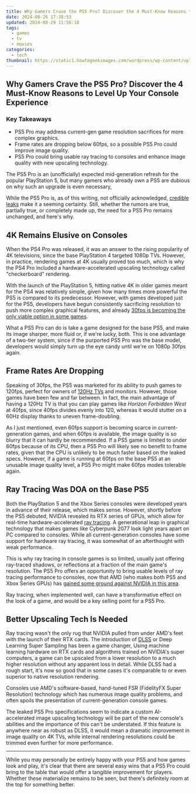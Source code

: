 ```yaml
---
title: Why Gamers Crave the PS5 Pro? Discover the 4 Must-Know Reasons to Level Up Your Console Experience
date: 2024-08-26 17:38:53
updated: 2024-08-29 11:56:18
tags:
  - games
  - tv
  - movies
categories:
  - tech
thumbnail: https://static1.howtogeekimages.com/wordpress/wp-content/uploads/2023/12/shutterstock_ps5_update.jpg
---
```


## Why Gamers Crave the PS5 Pro? Discover the 4 Must-Know Reasons to Level Up Your Console Experience

### Key Takeaways

* PS5 Pro may address current-gen game resolution sacrifices for more complex graphics.
* Frame rates are dropping below 60fps, so a possible PS5 Pro could improve image quality.
* PS5 Pro could bring usable ray tracing to consoles and enhance image quality with new upscaling technology.

 The PS5 Pro is an (unofficially) expected mid-generation refresh for the popular PlayStation 5, but many gamers who already own a PS5 are dubious on why such an upgrade is even necessary,

 While the PS5 Pro is, as of this writing, not officially acknowledged, [credible leaks](https://gizmodo.com/sony-reportedly-launches-investigation-over-ps5-pro-spe-1851349949) make it a seeming certainty. Still, whether the rumors are true, partially true, or completely made up, the need for a PS5 Pro remains unchanged, and here's why.

## 

##  4K Remains Elusive on Consoles

 When the PS4 Pro was released, it was an answer to the rising popularity of 4K televisions, since the base PlayStation 4 targeted 1080p TVs. However, in practice, rendering games at 4K usually proved too much, which is why the PS4 Pro included a hardware-accelerated upscaling technology called "checkerboard" rendering.

 With the launch of the PlayStation 5, hitting native 4K in older games meant for the PS4 was relatively simple, given how many times more powerful the PS5 is compared to its predecessor. However, with games developed just for the PS5, developers have begun consistently sacrificing resolution to push more complex graphical features, and already [30fps is becoming the only viable option in some games](https://android-unlock.techidaily.com/in-2024-unlock-samsung-galaxy-a14-4g-phone-password-without-factory-reset-full-guide-here-by-drfone-android/).

 What a PS5 Pro can do is take a game designed for the base PS5, and make its image sharper, more fluid or, if we're lucky, both. This is one advantage of a two-tier system, since if the purported PS5 Pro was the base model, developers would simply turn up the eye candy until we're on 1080p 30fps again.

##  Frame Rates Are Dropping

 Speaking of 30fps, the PS5 was marketed for its ability to push games to 120fps, perfect for owners of [120Hz TVs](https://change-location.techidaily.com/how-to-use-snapchat-location-spoofer-to-protect-your-privacy-on-vivo-y100i-power-5g-drfone-by-drfone-virtual-android/) and monitors. However, those games have been few and far between. In fact, the main advantage of having a 120Hz TV is that you can play games like _Horizon Forbidden West_ at 40fps, since 40fps divides evenly into 120, whereas it would stutter on a 60Hz display thanks to uneven frame-doubling.

 As I just mentioned, even 60fps support is becoming scarce in current-generation games, and when 60fps is available, the image quality is so blurry that it can hardly be recommended. If a PS5 game is limited to under 60fps because of its CPU, then a PS5 Pro will likely see no benefit to frame rates, given that the CPU is unlikely to be much faster based on the leaked specs. However, if a game is running at 60fps on the base PS5 at an unusable image quality level, a PS5 Pro might make 60fps modes tolerable again.

##  Ray Tracing Was DOA on the Base PS5

 Both the PlayStation 5 and the Xbox Series consoles were developed years in advance of their release, which makes sense. However, shortly before the PS5 debuted, NVIDIA revealed its RTX series of GPUs, which allow for real-time hardware-accelerated [ray tracing](https://android-location.techidaily.com/9-best-free-android-monitoring-apps-to-monitor-phone-remotely-for-your-honor-90-drfone-by-drfone-virtual/). A generational leap in graphical technology that makes games like Cyberpunk 2077 look light years apart on PC compared to consoles. While all current-generation consoles have some support for hardware ray tracing, it was somewhat of an afterthought with weak performance.

 This is why ray tracing in console games is so limited, usually just offering ray-traced shadows, or reflections at a fraction of the main game's resolution. The PS5 Pro offers an opportunity to bring usable levels of ray tracing performance to consoles, now that AMD (who makes both PS5 and Xbox Series GPUs) has [gained some ground against NVIDIA in this area](https://ios-unlock.techidaily.com/how-do-you-remove-restricted-mode-on-apple-iphone-6s-by-drfone-ios/).

 Ray tracing, when implemented well, can have a transformative effect on the look of a game, and would be a key selling point for a PS5 Pro.

##  Better Upscaling Tech Is Needed

 Ray tracing wasn't the only rug that NVIDIA pulled from under AMD's feet with the launch of their RTX cards. The introduction of [DLSS](https://desktop-recording.techidaily.com/new-2024-approved-capture-master-high-res-screen-record/) or Deep Learning Super Sampling has been a game changer, Using machine learning hardware on RTX cards and algorithms trained on NVIDIA's super computers, a game can be upscaled from a lower resolution to a much higher resolution without any apparent loss in detail. While DLSS had a rough start, it's now so good that in some cases it's comparable to or even superior to native resolution rendering.

 Consoles use AMD's software-based, hand-tuned FSR (FidelityFX Super Resolution) technology which has numerous image quality problems, and often spoils the presentation of current-generation console games.

 The leaked PS5 Pro specifications seem to indicate a custom AI-accelerated image upscaling technology will be part of the new console's abilities and the importance of this can't be understated. If this feature is anywhere near as robust as DLSS, it would mean a dramatic improvement in image quality on 4K TVs, while internal rendering resolutions could be trimmed even further for more performance.

---

 While you may personally be entirely happy with your PS5 and how games look and play, it's clear that there are several easy wins that a PS5 Pro could bring to the table that would offer a tangible improvement for players. Whether these materialize remains to be seen, but there's definitely room at the top for something better.

<ins class="adsbygoogle"
     style="display:block"
     data-ad-format="autorelaxed"
     data-ad-client="ca-pub-7571918770474297"
     data-ad-slot="1223367746"></ins>



<ins class="adsbygoogle"
     style="display:block"
     data-ad-client="ca-pub-7571918770474297"
     data-ad-slot="8358498916"
     data-ad-format="auto"
     data-full-width-responsive="true"></ins>
